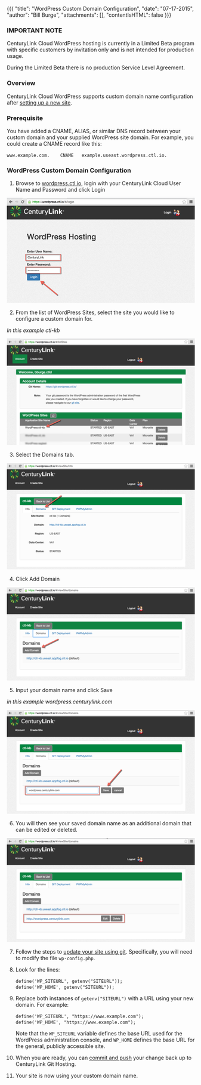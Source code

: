 {{{
  "title": "WordPress Custom Domain Configuration",
  "date": "07-17-2015",
  "author": "Bill Burge",
  "attachments": [],
  "contentIsHTML": false
}}}

### IMPORTANT NOTE

CenturyLink Cloud WordPress hosting is currently in a Limited Beta program with specific customers by invitation only and is not intended for production usage.

During the Limited Beta there is no production Service Level Agreement.

### Overview
CenturyLink Cloud WordPress supports custom domain name configuration after [setting up a new site](getting-started-with-wordpress-as-a-service.md).

### Prerequisite

You have added a CNAME, ALIAS, or similar DNS record between your custom domain and your supplied WordPress site
domain. For example, you could create a CNAME record like this:

```
www.example.com.    CNAME   example.useast.wordpress.ctl.io.
```

### WordPress Custom Domain Configuration

1. Browse to [wordpress.ctl.io](https://wordpress.ctl.io), login with your CenturyLink Cloud User Name and Password and click Login

  ![](../images/wp_custom_domain_configuration/wp_custom_domain_configuration_01.png)

2. From the list of WordPress Sites, select the site you would like to configure a custom domain for.

  _In this example ctl-kb_

  ![](../images/wp_custom_domain_configuration/wp_custom_domain_configuration_02.png)

3. Select the Domains tab.

  ![](../images/wp_custom_domain_configuration/wp_custom_domain_configuration_03.png)

4. Click Add Domain

  ![](../images/wp_custom_domain_configuration/wp_custom_domain_configuration_04.png)

5. Input your domain name and click Save

  _in this example wordpress.centurylink.com_

  ![](../images/wp_custom_domain_configuration/wp_custom_domain_configuration_05.png)

6. You will then see your saved domain name as an additional domain that can be edited or deleted.

  ![](../images/wp_custom_domain_configuration/wp_custom_domain_configuration_06.png)

7. Follow the steps to [update your site using git](wordPress-site-updates-with-git.md). Specifically, you will
   need to modify the file `wp-config.php`.
8. Look for the lines:

   ```
   define('WP_SITEURL', getenv("SITEURL"));
   define('WP_HOME', getenv("SITEURL"));
   ```

9. Replace both instances of `getenv("SITEURL")` with a URL using your new domain. For example:

   ```
   define('WP_SITEURL', "https://www.example.com");
   define('WP_HOME', "https://www.example.com");
   ```

   Note that the `WP_SITEURL` variable defines the base URL used for the WordPress administration console, and
   `WP_HOME` defines the base URL for the general, publicly accessible site.
10. When you are ready, you can [commit and push](wordPress-site-updates-with-git.md) your change back up to CenturyLink
    Git Hosting.
11. Your site is now using your custom domain name.
